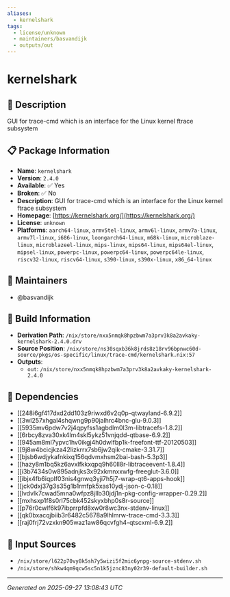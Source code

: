 ```yaml
---
aliases:
  - kernelshark
tags:
  - license/unknown
  - maintainers/basvandijk
  - outputs/out
---
```


# kernelshark

## 📝 Description

GUI for trace-cmd which is an interface for the Linux kernel ftrace subsystem

## 📋 Package Information

- **Name**: `kernelshark`
- **Version**: `2.4.0`
- **Available**: ✅ Yes
- **Broken**: ✅ No
- **Description**: GUI for trace-cmd which is an interface for the Linux kernel ftrace subsystem
- **Homepage**: [https://kernelshark.org/](https://kernelshark.org/)
- **License**: `unknown`
- **Platforms**: `aarch64-linux`, `armv5tel-linux`, `armv6l-linux`, `armv7a-linux`, `armv7l-linux`, `i686-linux`, `loongarch64-linux`, `m68k-linux`, `microblaze-linux`, `microblazeel-linux`, `mips-linux`, `mips64-linux`, `mips64el-linux`, `mipsel-linux`, `powerpc-linux`, `powerpc64-linux`, `powerpc64le-linux`, `riscv32-linux`, `riscv64-linux`, `s390-linux`, `s390x-linux`, `x86_64-linux`
## 👥 Maintainers

- @basvandijk


## 🔧 Build Information

- **Derivation Path**: `/nix/store/nxx5nmqk8hpzbwm7a3prv3k8a2avkaky-kernelshark-2.4.0.drv`
- **Source Position**: `/nix/store/ns30sqxb36k8jrds8z18rv96bpnwc60d-source/pkgs/os-specific/linux/trace-cmd/kernelshark.nix:57`
- **Outputs**:
  - `out`:  `/nix/store/nxx5nmqk8hpzbwm7a3prv3k8a2avkaky-kernelshark-2.4.0`

## 🔗 Dependencies

- [[248i6gf417dxd2dd103z9riwxd6v2q0p-qtwayland-6.9.2]]
- [[3wl257xhgal4shqwng9p90jalhrc4bnc-glu-9.0.3]]
- [[5935mv6pdw7v2j4qpyfss1agbdlm0l3m-libtracefs-1.8.2]]
- [[6rbcy8zva30xk4lm4skl5ykz51vnjqdd-qtbase-6.9.2]]
- [[945am8ml7ypvc1hv0ikgj4h0dwlfbp1k-freefont-ttf-20120503]]
- [[9j8w4bcicjkza42lizkrrx7sb6jw2qik-cmake-3.31.7]]
- [[bjsb6wdjykafnkixq156qdvmxhsm2bai-bash-5.3p3]]
- [[hazy8m1bq5kz6avxlfkkxqpq9h60ll8r-libtraceevent-1.8.4]]
- [[i3b7434s0w895adnjks3x92xkmnxxwfg-freeglut-3.6.0]]
- [[ibjx4fb6iqplf03nis4gnwq3yji7h5j7-wrap-qt6-apps-hook]]
- [[jck0dxj37g3s35g1b1rmfpk5xas10ydj-json-c-0.18]]
- [[lvdvlk7cwad5mna0wfpz8jllb30jdj1n-pkg-config-wrapper-0.29.2]]
- [[mxhsxp1f8s0rl75cbk452skyxbhp0s8r-source]]
- [[p76r0cwlf6k97ibprrpfd8xw0r8wc3nx-stdenv-linux]]
- [[qk0bxacqjbiib3r6482c5678a9lhlmrw-trace-cmd-3.3.3]]
- [[raj0frj72vzxkn905waz1aw86qcvfgh4-qtscxml-6.9.2]]

## 📁 Input Sources

- `/nix/store/l622p70vy8k5sh7y5wizi5f2mic6ynpg-source-stdenv.sh`
- `/nix/store/shkw4qm9qcw5sc5n1k5jznc83ny02r39-default-builder.sh`

---
*Generated on 2025-09-27 13:08:43 UTC*
